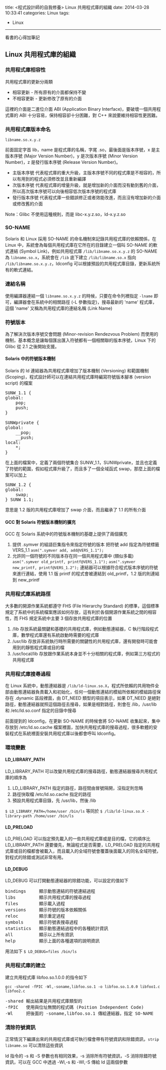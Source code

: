 title: <程式設計師的自我修養> Linux 共用程式庫的組織
date: 2014-03-28 10:33:41
categories: Linux
tags:
- Linux
---
看書的心得加筆記

<!-- more -->

## Linux 共用程式庫的組織

### 共用程式庫相容性

共用程式庫的更新分兩類

* 相容更新 - 所有原有的介面都保持不變
* 不相容更新 - 更新修改了原有的介面

這裡的介面是二進位介面 ABI (Application Binary Interface)，要破壞一個共用程式庫的 ABI 十分容易，保持相容卻十分困難，對 C++ 來說要維持相容性更困難。

### 共用程式庫版本命名

`libname.so.x.y.z`

前面固定字首 lib，name 是程式庫的名稱，字尾 .so，最後面是版本序號，x 是主版本序號 (Major Version Number)，y 是次版本序號 (Minor Version Number)，z 是發行版本序號 (Release Version Number)。

* 主版本序號
代表程式庫的重大升級，主版本序號不同的程式庫是不相容的，所以有用到的程式必須修改並且重新編譯
* 次版本序號
代表程式庫的增量升級，就是增加新的介面而沒有動到舊的介面，所以高次版本序號可以向後相容低次版本序號的程式庫
* 發行版本序號
代表程式庫一些錯誤修正或者效能改進，而且沒有增加新的介面或修改舊的介面

Note：Glibc 不使用這種規則，而是 libc-x.y.z.so，ld-x.y.z.so

### SO-NAME

Solaris 和 Linux 採用 SO-NAME 的命名機制來記錄共用程式庫的依賴關係，在 Linux 中，系統會為每個共用程式庫在它所在的目錄建立一個叫 SO-NAME 的軟式連結 (Symbol Link)，例如共用程式庫 `/lib/libname.so.x.y.z` 的 SO-NAME 為 `libname.so.x`，系統會在 `/lib` 底下建立 `/lib/libname.so.x` 指向 `/lib/libname.so.x.y.z`，ldconfig 可以根據預設的共用程式庫目錄，更新系統所有的軟式連結。

### 連結名稱
使用編譯器連結一個 `libname.so.x.y.z` 的時候，只要在命令列裡指定 `-lname` 即可，編譯器會在系統中的相關路徑 (-L 參數指定)，搜尋最新的 'name' 程式庫，這個 'name' 又稱為共用程式庫的連結名稱 (Link Name)

### 符號版本

為了解決次版本序號交會問題 (Minor-revision Rendezvous Problem) 而使用的機制，基本概念是讓每個匯出匯入符號都有一個相關聯的版本序號，Linux 下的 Glibc 從 2.1 之後開始支援。

#### Solaris 中的符號版本機制

Solaris 的 ld 連結器為共用程式庫增加了版本機制 (Versioning) 和範圍機制 (Scoping)，程式設計師可以在連結共用程式庫時編寫符號版本腳本 (version script) 的檔案

<pre>
SUNW_1.1 {
global:
    pop;
    push;
}

SUNWprivate {
global:
    __pop;
    __push;
local:
    *;
}
</pre>

在上面的檔案中，定義了兩個符號集合 SUNW_1.1，SUNWprivate，並且也定義了符號的範圍，假如程式庫升級了，而且多了一個全域函式 swap，那麼上面的檔案可以加上

<pre>
SUNW_1.2 {
global:
    swap;
} SUNW_1.1;
</pre>

意思是 1.2 版的共用程式庫增加了 swap 介面，而且繼承了 1.1 的所有介面

#### GCC 對 Solaris 符號版本機制的擴充

GCC 在 Solaris 系統中的符號版本機制的基礎上提供了兩個擴充
1. 提供 .symver 的組語巨集指令來指定符號的版本
把符號 add 指定為符號標籤 VERS_1.1
`asm(".symver add, add@VERS_1.1");`
2. 允許同一個符號的不同版本存在同一個共用程式庫中 (類似多載)
`asm(".symver old_printf, printf@VERS_1.1");`
`asm(".symver new_printf, printf@VERS_1.2");`
連結器可以根據符合程式版本序號的符號來進行連結，使用 1.1 版 printf 的程式會被連結到 old_printf，1.2 版的則連結到 new_printf

### 共用程式庫系統路徑

大多數的開源作業系統都遵守 FHS (File Hierarchy Standard) 的標準，這個標準規定了系統中的系統檔案應該如何存放，這有利於各個開源作業系統之間的相容性，而 FHS 規定系統中主要 3 個存放共用程式庫的位置

1. /lib
存放系統最關鍵和基礎的共用程式庫，例如動態連結器，C 執行階段程式庫，數學程式庫還有系統啟動時需要的程式庫
2. /usr/lib
存放非系統執行時所需要的關鍵性的共用程式庫，還有開發時可能會用到的靜態程式庫或目的檔
3. /usr/local/lib
存放跟作業系統本身並不十分相關的程式庫，例如第三方程式的共用程式庫

### 共用程式庫搜尋過程

在 Linux 系統中，動態連結器是 `/lib/ld-linux.so.X`，程式所依賴的共用物件全部由動態連結器負責載入和初始化，任何一個動態連結的模組所依賴的模組路徑保存在 .dynamic 區段裡面，由 DT_NEED 類型的項目表示，如果 DT_NEED 是絕對路徑，動態連結器就照這個路徑去搜尋，如果是相對路徑，則會在 /lib，/usr/lib 和 /etc/ld.so.conf 指定的目錄中搜尋

前面提到的 ldconfig，在更新 SO-NAME 的時候會將 SO-NAME 收集起來，集中存放到 /etc/ld.so.cache 檔案裡面，加快共用程式庫的搜尋過程，很多軟體的安裝程式在系統裡面安裝共用程式庫以後都會呼叫 ldconfig。

### 環境變數

#### LD_LIBRARY_PATH

LD_LIBRARY_PATH 可以改變共用程式庫的搜尋路徑，動態連結器搜尋共用程式庫的順序為

1. LD_LIBRARY_PATH 指定的路徑，路徑間由冒號隔開，沒指定則忽略
2. 路徑快取檔 /etc/ld.so.cache 指定的路徑
3. 預設共用程式庫目錄，先 /usr/lib，然後 /lib

`$ LD_LIBRARY_PATH=/home/user /bin/ls`
等同於
`$ /lib/ld-linux.so.X -library-path /home/user /bin/ls`

#### LD_PRELOAD

LD_PRELOAD 可以指定預先載入的一些共用程式庫或是目的檔，它的順序比 LD_LIBRARY_PATH 還要優先，無論程式是否需要，LD_PRELOAD 指定的共用程式庫或目的檔都會被載入，而且載入的全域符號會覆蓋後面載入的同名全域符號，對程式的除錯或測試非常有用。

#### LD_DEBUG

LD_DEBUG 可以打開動態連結器的除錯功能，可以設定的值如下

<pre>
bindings     顯示動態連結的符號連結過程
libs         顯示共用程式庫的搜尋過程
files        顯示載入過程
versions     顯示符號的版本依賴關係
reloc        顯示重定過程
symbols      顯示符號表搜尋過程
statistics   顯示動態連結過程中的各種統計資訊
all          顯示以上所有資訊
help         顯示上面的各種選項的說明資訊
</pre>

用法如下
`$ LD_DEBUG=files /bin/ls`

### 共用程式庫的建立

建立共用程式庫 libfoo.so.1.0.0 的指令如下

`gcc -shared -fPIC -Wl,-soname,libfoo.so.1 -o libfoo.so.1.0.0 libfoo1.c libfoo2.c`

<pre>
-shared 輸出結果是共用程式庫類型的
-fPIC   使用與位址無關的程式碼 (Poition Independent Code)
-Wl     把後面的 -soname,libfoo.so.1 傳給連結器，指定 SO-NAME
</pre>

### 清除符號資訊

正常情況下編譯出來的共用程式庫或可執行檔會帶有符號資訊和除錯資訊，`strip libname.so` 可以清除這些資訊

ld 指令的 -s 和 -S 參數也有相同效果，-s 消除所有符號資訊，-S 消除除錯符號資訊，可以在 GCC 中透過 -Wl,-s 和 -Wl,-S 傳給 ld 這兩個參數
